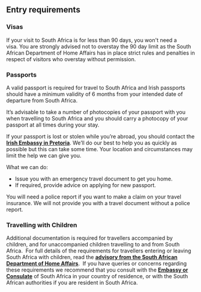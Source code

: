 ## Entry requirements

### Visas

If your visit to South Africa is for less than 90 days, you won't need a visa. You are strongly advised not to overstay the 90 day limit as the South African Department of Home Affairs has in place strict rules and penalties in respect of visitors who overstay without permission.

### **Passports**

A valid passport is required for travel to South Africa and Irish passports should have a minimum validity of 6 months from your intended date of departure from South Africa.

It’s advisable to take a number of photocopies of your passport with you when travelling to South Africa and you should carry a photocopy of your passport at all times during your stay.

If your passport is lost or stolen while you’re abroad, you should contact the [**Irish Embassy in Pretoria**](/en/southafrica/pretoria/). We’ll do our best to help you as quickly as possible but this can take some time. Your location and circumstances may limit the help we can give you.

What we can do:

* Issue you with an emergency travel document to get you home.
* If required, provide advice on applying for new passport.

You will need a police report if you want to make a claim on your travel insurance. We will not provide you with a travel document without a police report.

### **Travelling with Children**

Additional documentation is required for travellers accompanied by children, and for unaccompanied children travelling to and from South Africa.  For full details of the requirements for travellers entering or leaving South Africa with children, read the [**advisory from the South African Department of Home Affairs**](http://www.dha.gov.za/index.php/statements-speeches/621-updated-advisory-new-requirements-for-children-travelling-through-south-african-ports-of-entry).  If you have queries or concerns regarding these requirements we recommend that you consult with the [**Embassy or Consulate**](/en/dfa/embassies-in-ireland/) of South Africa in your country of residence, or with the South African authorities if you are resident in South Africa.
